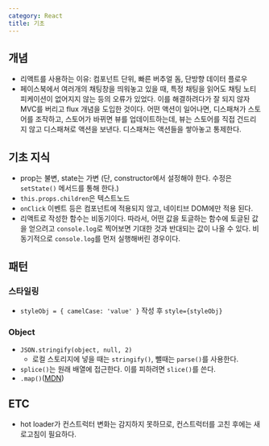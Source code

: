 ```yaml
---
category: React
title: 기초
---
```



## 개념
* 리액트를 사용하는 이유: 컴포넌트 단위, 빠른 버추얼 돔, 단방향 데이터 플로우
* 페이스북에서 여러개의 채팅창을 띄워놓고 있을 때, 특정 채팅을 읽어도 채팅 노티피케이션이 없어지지 않는 등의 오류가 있었다. 이를 해결하려다가 잘 되지 않자 MVC를 버리고 flux 개념을 도입한 것이다. 어떤 액션이 일어나면, 디스패쳐가 스토어를 조작하고, 스토어가 바뀌면 뷰를 업데이트하는데, 뷰는 스토어를 직접 건드리지 않고 디스패쳐로 액션을 보낸다. 디스패쳐는 액션들을 쌓아놓고 통제한다.


## 기초 지식
* prop는 불변, state는 가변 (단, constructor에서 설정해야 한다. 수정은 `setState()` 메서드를 통해 한다.)
* `this.props.children`은 텍스트노드
* `onClick` 이벤트 등은 컴포넌트에 적용되지 않고, 네이티브 DOM에만 적용 된다.
* 리액트로 작성한 함수는 비동기이다. 따라서, 어떤 값을 토글하는 함수에 토글된 값을 얻으려고 `console.log`로 찍어보면 기대한 것과 반대되는 값이 나올 수 있다. 비동기적으로 `console.log`를 먼저 실행해버린 경우이다.


## 패턴

### 스타일링
* `styleObj = { camelCase: 'value' }` 작성 후 `style={styleObj}`

### Object
* `JSON.stringify(object, null, 2)`
  - 로컬 스토리지에 넣을 때는 `stringify()`, 뺄때는 `parse()`를 사용한다.
* `splice()`는 원래 배열에 접근한다. 이를 피하려면 `slice()`를 쓴다.
* `.map()`([MDN](https://developer.mozilla.org/ko/docs/Web/JavaScript/Reference/Global_Objects/Array/map))


## ETC
* hot loader가 컨스트럭터 변화는 감지하지 못하므로, 컨스트럭터를 고친 후에는 새로고침이 필요하다.
